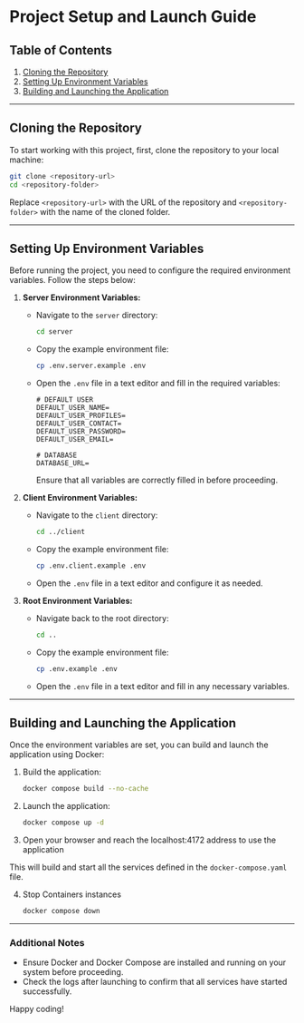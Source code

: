 # Project Setup and Launch Guide

## Table of Contents

1. [Cloning the Repository](#cloning-the-repository)
2. [Setting Up Environment Variables](#setting-up-environment-variables)
3. [Building and Launching the Application](#building-and-launching-the-application)

---

## Cloning the Repository

To start working with this project, first, clone the repository to your local machine:

```bash
git clone <repository-url>
cd <repository-folder>
```

Replace `<repository-url>` with the URL of the repository and `<repository-folder>` with the name of the cloned folder.

---

## Setting Up Environment Variables

Before running the project, you need to configure the required environment variables. Follow the steps below:

1. **Server Environment Variables:**
   - Navigate to the `server` directory:
     ```bash
     cd server
     ```
   - Copy the example environment file:
     ```bash
     cp .env.server.example .env
     ```
   - Open the `.env` file in a text editor and fill in the required variables:

     ```plaintext
     # DEFAULT USER
     DEFAULT_USER_NAME=
     DEFAULT_USER_PROFILES=
     DEFAULT_USER_CONTACT=
     DEFAULT_USER_PASSWORD=
     DEFAULT_USER_EMAIL=

     # DATABASE
     DATABASE_URL=
     ```

     Ensure that all variables are correctly filled in before proceeding.

2. **Client Environment Variables:**
   - Navigate to the `client` directory:
     ```bash
     cd ../client
     ```
   - Copy the example environment file:
     ```bash
     cp .env.client.example .env
     ```
   - Open the `.env` file in a text editor and configure it as needed.

3. **Root Environment Variables:**
   - Navigate back to the root directory:
     ```bash
     cd ..
     ```
   - Copy the example environment file:
     ```bash
     cp .env.example .env
     ```
   - Open the `.env` file in a text editor and fill in any necessary variables.

---

## Building and Launching the Application

Once the environment variables are set, you can build and launch the application using Docker:

1. Build the application:
   ```bash
   docker compose build --no-cache
   ```

2. Launch the application:
   ```bash
   docker compose up -d
   ```

3. Open your browser and reach the localhost:4172 address to use the application

This will build and start all the services defined in the `docker-compose.yaml` file.

4. Stop Containers instances
   ```bash
   docker compose down
   ```
---

### Additional Notes
- Ensure Docker and Docker Compose are installed and running on your system before proceeding.
- Check the logs after launching to confirm that all services have started successfully.

Happy coding!
